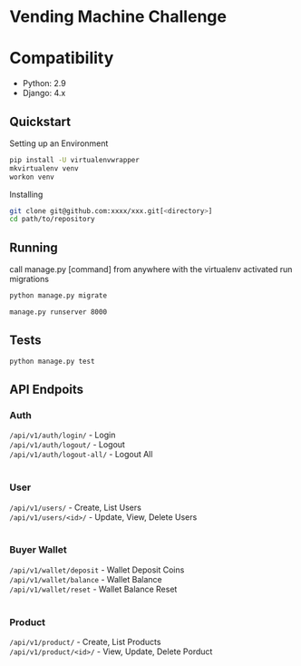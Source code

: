 # Vending Machine Challenge


Compatibility
=============
- Python: 2.9
- Django: 4.x

## Quickstart

Setting up an Environment
```bash
pip install -U virtualenvwrapper
mkvirtualenv venv
workon venv
```

Installing
```bash
git clone git@github.com:xxxx/xxx.git[<directory>]
cd path/to/repository
```

## Running
call manage.py [command] from anywhere with the virtualenv activated
run migrations
```bash
python manage.py migrate
```

```bash
manage.py runserver 8000
```

## Tests
```bash
python manage.py test
```

## API Endpoits
### Auth
`/api/v1/auth/login/` - Login <br/>
`/api/v1/auth/logout/` - Logout <br/>
`/api/v1/auth/logout-all/` - Logout All <br/>
<br/>
### User
`/api/v1/users/` - Create, List Users <br/>
`/api/v1/users/<id>/` - Update, View, Delete Users <br/>
<br/>
### Buyer Wallet 
`/api/v1/wallet/deposit` - Wallet Deposit Coins <br/>
`/api/v1/wallet/balance` - Wallet Balance <br/>
`/api/v1/wallet/reset` - Wallet Balance Reset <br/>
<br/>
### Product
`/api/v1/product/` - Create, List Products <br/>
`/api/v1/product/<id>/` - View, Update, Delete Porduct <br/>

